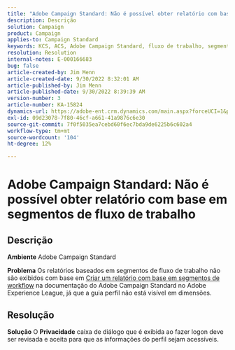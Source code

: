 ```yaml
---
title: "Adobe Campaign Standard: Não é possível obter relatório com base em segmentos de fluxo de trabalho"
description: Descrição
solution: Campaign
product: Campaign
applies-to: Campaign Standard
keywords: KCS, ACS, Adobe Campaign Standard, fluxo de trabalho, segmentos, relatório, perguntas frequentes
resolution: Resolution
internal-notes: E-000166683
bug: false
article-created-by: Jim Menn
article-created-date: 9/30/2022 8:32:01 AM
article-published-by: Jim Menn
article-published-date: 9/30/2022 8:39:39 AM
version-number: 3
article-number: KA-15824
dynamics-url: https://adobe-ent.crm.dynamics.com/main.aspx?forceUCI=1&pagetype=entityrecord&etn=knowledgearticle&id=446e2f58-9a40-ed11-9db1-0022480866ad
exl-id: 09d23078-7f80-46cf-a661-41a9876c6e30
source-git-commit: 7f0f5035ea7cebd60f6ec7bda9de6225b6c602a4
workflow-type: tm+mt
source-wordcount: '104'
ht-degree: 12%

---
```


# Adobe Campaign Standard: Não é possível obter relatório com base em segmentos de fluxo de trabalho

## Descrição


<b>Ambiente</b>
Adobe Campaign Standard

<b>Problema</b>
Os relatórios baseados em segmentos de fluxo de trabalho não são exibidos com base em [Criar um relatório com base em segmentos de workflow](https://docs.adobe.com/content/help/pt-BR/campaign-standard/using/reporting/customizing-reports/creating-a-report-workflow-segment.html) na documentação do Adobe Campaign Standard no Adobe Experience League, já que a guia perfil não está visível em dimensões.




## Resolução


<b>Solução</b>
O <b>Privacidade</b> caixa de diálogo que é exibida ao fazer logon deve ser revisada e aceita para que as informações do perfil sejam acessíveis.
